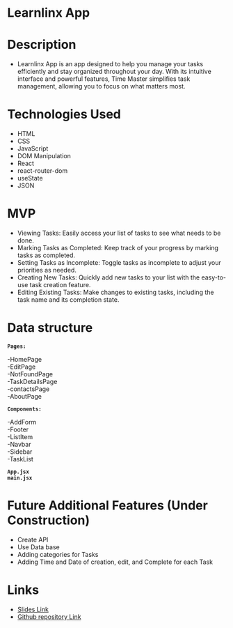 # Learnlinx App

# Description
- Learnlinx App is an app designed to help you manage your tasks efficiently and stay organized throughout your day. With its intuitive interface and powerful features, Time Master simplifies task management, allowing you to focus on what matters most.
# Technologies Used
- HTML
- CSS
- JavaScript
- DOM Manipulation
- React
- react-router-dom
- useState
- JSON
# MVP
- Viewing Tasks: Easily access your list of tasks to see what needs to be done.
- Marking Tasks as Completed: Keep track of your progress by marking tasks as completed.
- Setting Tasks as Incomplete: Toggle tasks as incomplete to adjust your priorities as needed.
- Creating New Tasks: Quickly add new tasks to your list with the easy-to-use task creation feature.
- Editing Existing Tasks: Make changes to existing tasks, including the task name and its completion state.
# Data structure
**`Pages:`**

  -HomePage <br>
  -EditPage <br>
  -NotFoundPage <br>
  -TaskDetailsPage <br>
  -contactsPage <br>
  -AboutPage <br>
  
  **`Components:`**

  -AddForm <br>
  -Footer <br>
  -ListItem <br>
  -Navbar <br>
  -Sidebar <br>
  -TaskList <br>

  
  **`App.jsx`**  <br>
  **`main.jsx`**


# Future Additional Features (Under Construction)
  - Create API
  - Use Data base
  - Adding categories for Tasks
  - Adding Time and Date of creation, edit, and Complete for each Task
# Links
- [Slides Link](https://prezi.com/view/0Pk5W9wL5CEtKWITPkOS/)
- [Github repository Link](https://github.com/Folgad0/ReactToDoApp)
